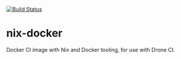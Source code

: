 [![Build Status](https://drone-github.infrastructure.vivokey.com/api/badges/VivoKey/nix-docker/status.svg)](https://drone-github.infrastructure.vivokey.com/VivoKey/nix-docker)

# nix-docker

Docker CI image with Nix and Docker tooling, for use with Drone CI.
